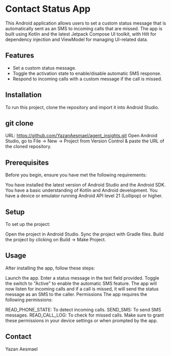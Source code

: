 # Contact Status App

This Android application allows users to set a custom status message that is automatically sent as an SMS to incoming calls that are missed. The app is built using Kotlin and the latest Jetpack Compose UI toolkit, with Hilt for dependency injection and ViewModel for managing UI-related data.

## Features

- Set a custom status message.
- Toggle the activation state to enable/disable automatic SMS response.
- Respond to incoming calls with a custom message if the call is missed.

## Installation

To run this project, clone the repository and import it into Android Studio.

## git clone 
URL: https://github.com/YazanAesmael/agent_insights.git
Open Android Studio, go to File -> New -> Project from Version Control & paste the URL of the cloned repository.

## Prerequisites
Before you begin, ensure you have met the following requirements:

You have installed the latest version of Android Studio and the Android SDK.
You have a basic understanding of Kotlin and Android development.
You have a device or emulator running Android API level 21 (Lollipop) or higher.

## Setup
To set up the project:

Open the project in Android Studio.
Sync the project with Gradle files.
Build the project by clicking on Build -> Make Project.

## Usage
After installing the app, follow these steps:

Launch the app.
Enter a status message in the text field provided.
Toggle the switch to "Active" to enable the automatic SMS feature.
The app will now listen for incoming calls and if a call is missed, it will send the status message as an SMS to the caller.
Permissions
The app requires the following permissions:

READ_PHONE_STATE: To detect incoming calls.
SEND_SMS: To send SMS messages.
READ_CALL_LOG: To check for missed calls.
Make sure to grant these permissions in your device settings or when prompted by the app.

## Contact
Yazan Aesmael
